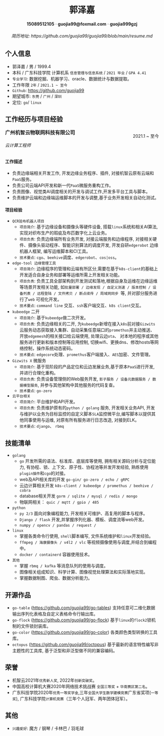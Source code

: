 <center><h1>郭泽嘉</h1></center>

<center> <b>15089512105</b> · <b>guojia99@foxmail.com</b> · <b>guojia999gzj</b> </center>

<center><h6>简历地址: <a>https://github.com/guojia99/guojia99/blob/main/resume.md</a></h6></center>

## 个人信息

- 郭泽嘉 / 男 / 1999.4
- 本科 / 广东科技学院 计算机系 `信息管理与信息系统` / `2021 毕业` / `GPA 4.41`
- `专业学习`: 数据挖掘、机器学习、oracle、数据统计与数据提取。
- 工作年限 `2年` / `2021.1 ~ 至今`
- `Github`:  https://github.com/guojia99
- 期望城市:    `东莞` /  `广州` / `深圳`
- 定位: `go`/ `linux`

## 工作经历与项目经验

<h3 style="display:inline">广州机智云物联网科技有限公司</h3><p style="float:right;display:inline-block"> 2021.1 ~ 至今</p>

###### 云计算工程师

#### 工作描述

- 负责边缘端相关开发工作, 开发边缘业务程序、插件, 对接机智云原有云端和`PaaS`服务。
- 负责公司云端API开发和新一代`PaaS`微服务重构工作。
- 负责图像、视觉类AI调度相关的开发与调试工作,开发多平台工具与脚本。
- 负责维护云端和边缘端运维脚本的开发与调整,基于业务开发相关自动化测试。

#### 项目经验

- `QCR验布机器人项目`
  - `项目简介`: 基于边缘设备和摄像头等硬件设备, 搭载`linux`系统和相关AI算法, 实现对织布生产的瑕疵及布匹数字化上云业务。
  - `项目负责`: 负责边缘端所有业务开发, 对接云端服务和边缘程序, 对接相关硬件、摄像头驱动程序、智能识别算法的调度开发, 开发自研`edgerobot` 边缘机器人框架, 编写运维脚本和CI工具。
  - `技术要点`: `cgo`、`beehive`调度、`edgerobot`、`cos|oss`。
- `edge-tool 边缘管理工具`
  - `项目简介`: 边缘程序的管理和云端有所区分,需要在基于`k8s-client`的基础上开发适合自身业务和部署等运维所需上开发相关功能。
  - `项目负责`: 负责工具全部架构到开发测试和落地,根据自身及运维在边缘运维等场景开发相关功能, 如`批量部署 / 边缘发现 / 自定义测速 / 版本控制 / 设备列表 / 远程登陆 / 文件拷贝 / 断点续传 / 局域网同步 `等, 并对部分服务进行了`web` 可视化开发。
  - `技术要点`: `command line` 交互、`ssh`客户端交互、`k8s client`交互。
- `kubeedge` 二开
  - `项目简介`: 基于`kubeedge`做二次开发。
  - `项目负责`: 负责边缘相关的二开, 为`kubeedge`新增在接入`k8s`前对接`Gizwits`云服务动态获取接入集群、自动采集任意端口的`promethus`并主动推送、开放`edgemesh`的相关接口给云端使用, 处理云边`ota`、 对本地的程序或其他服务进行更新和版本控制等应用控制, 切换wifi、更换dns、修改hosts等网络控制，操作系统动态密码。
  - `技术要点`: `edgecore`处理、`promethus`客户端接入、`AES`加密、文件管理。
- `Gizwits X` 微服务
  - `项目简介`: 基于现阶段的产品定位和云边发展业务,基于原本`PaaS`进行开发, 并进行合理化重构。
  - `项目负责`: 负责设备管理侧的Web服务开发, `影子服务 / 设备元数据服务 / 数据模型服务`, 并参与其他架构中其他服务的代码复查。
  - `技术要点`: `go-zero`
- `云平台相关`
  - `项目简介`: 平台维护和API开发。
  - `项目负责`: 负责维护原有的`python / golang` 服务, 开发相关业务API, 开发与维护以业务为目标监控的自定义脚本`SLA`监控微平台,编写脚本以提供其他同事使用与运维, 对原有所有服务进行日志改造, 对接到ELK。
  - `技术要点`: `django`、 `rbmq`

## 技能清单

- `golang`
  -  `go` 开发所需的语法、标准库、底层库等使用, 拥有相关源码分析与定位能力, 有协程、锁、上下文、原子性、协程池等并发开发经验, 熟练使用`plugin插件`和`cgo`的对接。
  - web及API相关库的开发 `go-gin/ go-zero / echo / gRPC`
  - 云边计算相关开发   `k8s-client / kubeedge / promethus / beehive / cobra`
  - database相关开发  `gorm / sqlite / mysql / redis / mongo`
  - 物联网相关： `quic / mqtt / gpio / 485`
- `python`
  - `py 2/3` 面向对象编程能力, 开发相关可维护、高复用的脚本与程序。
  - `Django / flask` 开发,并掌握序列化器、模板、调度流等web开发。
  - `numpy / opencv / pandas / request / ` 
- `linux`
  - 掌握各类命令行使用, `shell`脚本编写, 文件系统维护和`linux`开发经验。
  - `ffmpeg / 海康摄像头 / v4l2 / vlc` 等视频摄像使用与调度,并结合到编程中。
  - `docker / containerd` 容器使用技术。
- `其他 `
  - 掌握 `rbmq / kafka` 等消息队列的使用与调度。
  - 图像相关组成知识、科学计算、图像视觉处理算法和实际落地实现。
  - 掌握数据制图、爬虫、数据分析能力。

## 开源作品

- `go-table` (https://github.com/guojia99/go-tables) 支持任意可二维化数据输出序列化表格及自定义表格命令行输出库。
- `go-flock` (https://github.com/guojia99/go-flock) 基于`linux`的`flock2`锁机制的文件锁封装库。
- `go-color` (https://github.com/guojia99/go-color) 各类颜色类型转换的工具库。
- `octopus` (https://github.com/guojia99/octopus) 基于最新的语言特性编写非主题性的工具库, 基于泛型和非泛型做不同的兼容编码。

## 荣誉

- 机智云2021年`优秀新人奖`, 2022年`创新突破奖`。
- 中国高校计算机大赛2020年网络技术挑战赛 `全国三等奖` + `华南赛区第二名`。
- 广东科技学院2020年`优秀一等奖学金`,三年`全国大学生数学建模竞赛`广东省奖项(`一等奖`),  广东科技学院`计算机竞赛`（三年个人冠军、两年团体冠军）。

## 其他

- `兴趣爱好`: 魔方 /  钢琴 / 卡林巴 / 羽毛球
